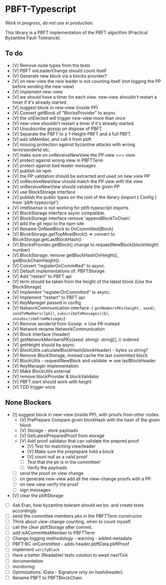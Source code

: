 # PBFT-Typescript

*Work in progress, do not use in production.*

This library is a PBFT implementation of the PBFT algorithm (Practical Byzantine Fault Tolerance).

## To do

- [V] Remove node types from the tests
- [V] PBFT onLeaderChange should count itself
- [V] Generate new block via a blocks provider?
- [V] on new-view the new leader is not counting itself (not logging the PP before sending the new-view)
- [V] implement new-view
- [V] we should have a timer for each view. new-view shouldn't restart a timer if it's already started.
- [V] suggest block in new-view (inside PP)
- [V] Convert getBlock of "BlocksProvider" to async.
- [V] the onElected will trigger new-view more than once
- [V] new-view shouldn't restart a timer if it's already started.
- [V] Unsubscribe gossip on dispose of PBFT
- [V] Separate the PBFT to a 1-Height-PBFT and a full PBFT.
- [V] add isMember, and call it from pbft
- [V] missing protection against byzantine attacks with wrong term/senderId etc.
- [V] make sure on onReceiveNewView the PP.view === view
- [V] protect against wrong view in PBFTTerm
- [V] protect against bad leader messages
- [V] publish on npm
- [V] the PP validation should be extracted and used on new view PP
- [V] onReceiveNewView should match the PP.view with the view
- [V] onReceiveNewView should validate the given PP
- [V] use BlockStorage interface
- [V] publish the public types on the root of the library (import { Config } from 'pbft-typescript')
- [V] intellisense is not working for pbft-typescript imports
- [V] BlockStorage interface async compatible.
- [V] BlockStorage interface remove 'appendBlockToChain'.
- [V] add the git repo to the npm site
- [V] Rename OnNewBlock to OnCommitted(Block)
- [V] BlcokStorage.getTopMostBlock() => convert to BlcokStorage.getLastBlockHash()
- [V] BlocksProvider.getBlock() change to requestNewBlock(blockHeight: number)
- [V] BlockStorage: remove getBlockHashOnHeight(), getBlockChainHeight().
- [V] Convert "registerOnCommitted" to async.
- [V] Default implementations of: PBFTStorage.
- [V] Add "restart" to PBFT api
- [V] term should be taken from the height of the latest block (Use the BlockStorage)
- [V] Implement "registerOnCommitted" to async.
- [V] Implement "restart" to PBFT api
- [V] KeyManager passed in config
- [V] NetworkCommunication interface: { `getMembersPKs(height, seed)`, `sendToMembers([pk])`, `subscribeToMessages(cb)`, `unsubscribeFromMessages`}
- [V] Remove senderId from Gossip -> Use PK instead
- [V] Network rename NetworkCommunication
- [V] Block interface {header}
- [V] getNetworkMembersPKs(seed: string): string[]; // ordered
- [V] getHeight should by async
- [V] BlockUtils.calculateBlockHash(blockHeader) - bytes vs string?
- [V] Remove BlockStorage, instead cache the last committed block
- [V] BlockUtils - requestNewBlock and validate => use lastBlockHeader
- [V] KeyManager implementation.
- [V] Make BlockUtils external
- [V] remove blockProvider & blockValidator
- [V] PBFT.start should work with height
- [V] TDD trigger once

## None Blockers

- [!] suggest block in new-view (inside PP), with proofs from other nodes.
  - [V] PrePrepare Compare given blockHash with the hash of the given block
  - [V] Storage - store payloads
  - [V] GetLatestPreparedProof from storage
  - [V] Add proof validator that can validate the prepred proof
    - [V] Test for matching view/leader
    - [V] Make sure the preprepare hold a block
    - [V] count null as a valid proof
    - [ ] Test that the pk is in the committee!
    - [ ] Verify the payloads
  - [ ] send the proof on view change
  - [ ] on generate new-view add all the view-change proofs with a PP.
  - [ ] on new view verify the proof
  - [ ] sign messages
- [V] clear the pbftStorage
- [ ] Ask Eran, how byzantine tolerant should we be. and create tests accordingly
- [ ] send the committee members pks in the PBFTTerm constructor
- [ ] Think about view-change counting, when to count myself.
- [ ] call the clear pbftStorage after commit.
- [ ] add isACommitteeMember to PBFTTerm
- [ ] Change logging methodology - warning - added metadata
- [ ] PBFT-BC onCommitted - adds header.pbftData.pbftProof
- [ ] implement `verifyBlock`
- [ ] Have a better (Readable) tests solution to await nextTick
- [ ] documentation
- [ ] monitoring
- [ ] Optimizations: IData - Signature only on hash(header).
- [ ] Rename PBFT to PBFTBlockChain
